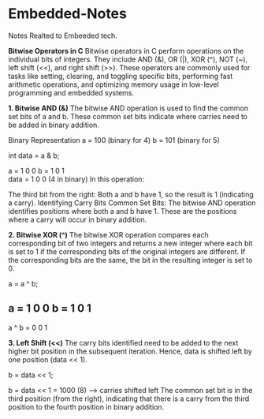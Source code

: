 # Embedded-Notes
Notes Realted to Embeeded tech.

**Bitwise Operators in C**
Bitwise operators in C perform operations on the individual bits of integers. They include AND (&), OR (|), XOR (^), NOT (~), left shift (<<), and right shift (>>). These operators are commonly used for tasks like setting, clearing, and toggling specific bits, performing fast arithmetic operations, and optimizing memory usage in low-level programming and embedded systems.

**1. Bitwise AND (&)**
The bitwise AND operation is used to find the common set bits of a and b. These common set bits indicate where carries need to be added in binary addition.

Binary Representation
a = 100 (binary for 4)
b = 101 (binary for 5)


int data = a & b;

   a = 1 0 0
   b = 1 0 1  
data = 1 0 0 (4 in binary)
In this operation:

The third bit from the right: Both a and b have 1, so the result is 1 (indicating a carry).
Identifying Carry Bits
Common Set Bits: The bitwise AND operation identifies positions where both a and b have 1. These are the positions where a carry will occur in binary addition.


**2. Bitwise XOR (^)**
The bitwise XOR operation compares each corresponding bit of two integers and returns a new integer where each bit is set to 1 if the corresponding bits of the original integers are different. If the corresponding bits are the same, the bit in the resulting integer is set to 0.


a = a ^ b;

   a = 1 0 0
   b = 1 0 1
   -----------
a ^ b = 0 0 1

**3. Left Shift (<<)**
The carry bits identified need to be added to the next higher bit position in the subsequent iteration. Hence, data is shifted left by one position (data << 1).


b = data << 1;

b = data << 1 = 1000 (8) ⟶ carries shifted left
The common set bit is in the third position (from the right), indicating that there is a carry from the third position to the fourth position in binary addition.







